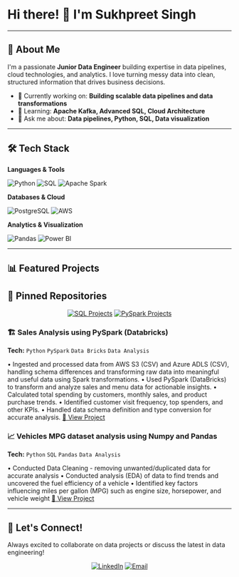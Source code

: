 
# Hi there! 👋 I'm Sukhpreet Singh
---

## 🎯 About Me

I'm a passionate **Junior Data Engineer** building expertise in data pipelines, cloud technologies, and analytics. I love turning messy data into clean, structured information that drives business decisions.

- 🔭 Currently working on: **Building scalable data pipelines and data transformations**
- 🌱 Learning: **Apache Kafka, Advanced SQL, Cloud Architecture**
- 💬 Ask me about: **Data pipelines, Python, SQL, Data visualization**

---

## 🛠️ Tech Stack

**Languages & Tools**

![Python](https://img.shields.io/badge/Python-FFD43B?style=for-the-badge&logo=python&logoColor=blue)
![SQL](https://img.shields.io/badge/SQL-4479A1?style=for-the-badge&logo=mysql&logoColor=white)
![Apache Spark](https://img.shields.io/badge/Apache_Spark-E25A1C?style=for-the-badge&logo=apache-spark&logoColor=white)

**Databases & Cloud**

![PostgreSQL](https://img.shields.io/badge/PostgreSQL-316192?style=for-the-badge&logo=postgresql&logoColor=white)
![AWS](https://img.shields.io/badge/AWS-FF9900?style=for-the-badge&logo=amazonaws&logoColor=white)

**Analytics & Visualization**

![Pandas](https://img.shields.io/badge/Pandas-2C2D72?style=for-the-badge&logo=pandas&logoColor=white)
![Power BI](https://img.shields.io/badge/PowerBI-F2C811?style=for-the-badge&logo=Power%20BI&logoColor=white)

---

## 📊 Featured Projects 

## 📌 Pinned Repositories

<div align="center">

[![SQL Projects](https://github-readme-stats.vercel.app/api/pin/?username=iamsukhpreetsingh&repo=SQL_Projects&theme=radical&hide_border=true)](https://github.com/iamsukhpreetsingh/SQL_Projects)
[![PySpark Projects](https://github-readme-stats.vercel.app/api/pin/?username=iamsukhpreetsingh&repo=Pyspark_Projects&theme=radical&hide_border=true)](https://github.com/iamsukhpreetsingh/Pyspark_Projects)

</div>

### 🏗️ Sales Analysis using PySpark (Databricks)
**Tech:** `Python` `PySpark` `Data Bricks` `Data Analysis` 

• Ingested and processed data from AWS S3 (CSV) and Azure ADLS (CSV), handling schema differences and transforming raw data into meaningful and useful data using Spark transformations.
• Used PySpark (DataBricks) to transform and analyze sales and menu data for actionable insights.
• Calculated total spending by customers, monthly sales, and product purchase trends.
• Identified customer visit frequency, top spenders, and other KPIs.
• Handled data schema definition and type conversion for accurate analysis.
[🔗 View Project](link-to-repo)

### 📈 Vehicles MPG dataset analysis using Numpy and Pandas
**Tech:** `Python` `SQL` `Pandas` `Data Analysis`

• Conducted Data Cleaning - removing unwanted/duplicated data for accurate analysis
• Conducted analysis (EDA) of data to find trends and uncovered the fuel efficiency of a vehicle
• Identified key factors influencing miles per gallon (MPG) such as engine size, horsepower, and vehicle weight
[🔗 View Project](link-to-repo)


---

## 🤝 Let's Connect!

Always excited to collaborate on data projects or discuss the latest in data engineering!

<div align="center">

[![LinkedIn](https://img.shields.io/badge/LinkedIn-Let's_Connect-0077B5?style=for-the-badge&logo=linkedin&logoColor=white)]([your-linkedin-url](https://www.linkedin.com/in/sukhpreet41/))
[![Email](https://img.shields.io/badge/Email-Drop_a_Line-D14836?style=for-the-badge&logo=gmail&logoColor=white)](mailto:isukhpreetsingh12@gmail.com)

</div>
